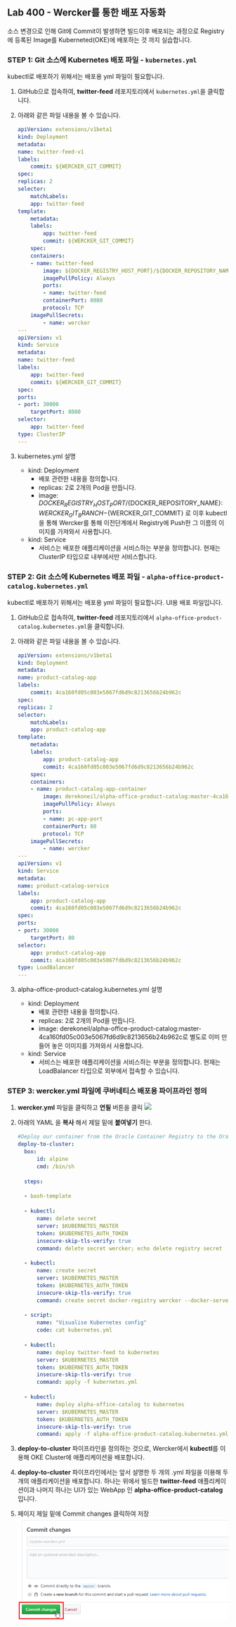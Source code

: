 ﻿
## Lab 400 - Wercker를 통한 배포 자동화
소스 변경으로 인해 Git에 Commit이 발생하면 빌드이후 배포되는 과정으로 Registry에 등록된 Image를 Kuberneted(OKE)에 배포하는 것 까지 실습합니다.


### **STEP 1**: Git 소스에 Kubernetes 배포 파일 - `kubernetes.yml`
kubectl로 배포하기 위해서는 배포용 yml 파일이 필요합니다.

1. GitHub으로 접속하여, **twitter-feed** 레포지토리에서 `kubernetes.yml`을 클릭합니다.

2. 아래와 같은 파일 내용을 볼 수 있습니다.
    ```yaml
    apiVersion: extensions/v1beta1
    kind: Deployment
    metadata:
    name: twitter-feed-v1
    labels:
        commit: ${WERCKER_GIT_COMMIT}
    spec:
    replicas: 2
    selector:
        matchLabels:
        app: twitter-feed
    template:
        metadata:
        labels:
            app: twitter-feed
            commit: ${WERCKER_GIT_COMMIT}
        spec:
        containers:
        - name: twitter-feed
            image: ${DOCKER_REGISTRY_HOST_PORT}/${DOCKER_REPOSITORY_NAME}:${WERCKER_GIT_BRANCH}-${WERCKER_GIT_COMMIT}
            imagePullPolicy: Always
            ports:
            - name: twitter-feed
            containerPort: 8080
            protocol: TCP
        imagePullSecrets:
            - name: wercker
    ---
    apiVersion: v1
    kind: Service
    metadata:
    name: twitter-feed
    labels:
        app: twitter-feed
        commit: ${WERCKER_GIT_COMMIT}
    spec:
    ports:
    - port: 30000
        targetPort: 8080
    selector:
        app: twitter-feed
    type: ClusterIP
    ---
    ```

3. kubernetes.yml 설명
    * kind: Deployment
        - 배포 관련한 내용을 정의합니다.
        - replicas: 2로 2개의 Pod을 만듭니다.
        - image: ${DOCKER_REGISTRY_HOST_PORT}/${DOCKER_REPOSITORY_NAME}:${WERCKER_GIT_BRANCH}-${WERCKER_GIT_COMMIT} 로 이후 kubectl을 통해 Wercker를 통해 이전단계에서 Registry에 Push한 그 이름의 이미지를 가져와서 사용합니다.
    * kind: Service
        - 서비스는 배포한 애플리케이션을 서비스하는 부분을 정의합니다. 현재는 ClusterIP 타입으로 내부에서만 서비스합니다.

### **STEP 2**: Git 소스에 Kubernetes 배포 파일 - `alpha-office-product-catalog.kubernetes.yml`
kubectl로 배포하기 위해서는 배포용 yml 파일이 필요합니다. UI용 배포 파일입니다.

1. GitHub으로 접속하여, **twitter-feed** 레포지토리에서 `alpha-office-product-catalog.kubernetes.yml`을 클릭합니다.

2. 아래와 같은 파일 내용을 볼 수 있습니다.
    ```yaml
    apiVersion: extensions/v1beta1
    kind: Deployment
    metadata:
    name: product-catalog-app
    labels:
        commit: 4ca160fd05c003e5067fd6d9c8213656b24b962c
    spec:
    replicas: 2
    selector:
        matchLabels:
        app: product-catalog-app
    template:
        metadata:
        labels:
            app: product-catalog-app
            commit: 4ca160fd05c003e5067fd6d9c8213656b24b962c
        spec:
        containers:
        - name: product-catalog-app-container
            image: derekoneil/alpha-office-product-catalog:master-4ca160fd05c003e5067fd6d9c8213656b24b962c
            imagePullPolicy: Always
            ports:
            - name: pc-app-port
            containerPort: 80
            protocol: TCP
        imagePullSecrets:
            - name: wercker
    ---
    apiVersion: v1
    kind: Service
    metadata:
    name: product-catalog-service
    labels:
        app: product-catalog-app
        commit: 4ca160fd05c003e5067fd6d9c8213656b24b962c
    spec:
    ports:
    - port: 30000
        targetPort: 80
    selector:
        app: product-catalog-app
        commit: 4ca160fd05c003e5067fd6d9c8213656b24b962c
    type: LoadBalancer
    ---
    ```

3. alpha-office-product-catalog.kubernetes.yml 설명
    * kind: Deployment
        - 배포 관련한 내용을 정의합니다.
        - replicas: 2로 2개의 Pod을 만듭니다.
        - image: derekoneil/alpha-office-product-catalog:master-4ca160fd05c003e5067fd6d9c8213656b24b962c로 별도로 이미 만들어 놓은 이미지를 가져와서 사용합니다.
    * kind: Service
        - 서비스는 배포한 애플리케이션을 서비스하는 부분을 정의합니다. 현재는 LoadBalancer 타입으로 외부에서 접속할 수 있습니다.


### **STEP 3**: wercker.yml 파일에 쿠버네티스 배포용 파이프라인 정의

1. **wercker.yml** 파일을 클릭하고 **연필** 버튼을 클릭
    ![](images/200/26.png)

2. 아래의 YAML 을 **복사** 해서 제일 밑에 **붙여넣기** 한다. 

    ```yaml
    #Deploy our container from the Oracle Container Registry to the Oracle Container Engine (Kubernetes)
    deploy-to-cluster:
      box:
          id: alpine
          cmd: /bin/sh

      steps:

      - bash-template

      - kubectl:
          name: delete secret
          server: $KUBERNETES_MASTER
          token: $KUBERNETES_AUTH_TOKEN
          insecure-skip-tls-verify: true
          command: delete secret wercker; echo delete registry secret

      - kubectl:
          name: create secret
          server: $KUBERNETES_MASTER
          token: $KUBERNETES_AUTH_TOKEN
          insecure-skip-tls-verify: true
          command: create secret docker-registry wercker --docker-server=$DOCKER_REGISTRY --docker-email=nobody@oracle.com --docker-username=$DOCKER_USERNAME --docker-password='$OCI_AUTH_TOKEN'; echo create registry secret

      - script:
          name: "Visualise Kubernetes config"
          code: cat kubernetes.yml

      - kubectl:
          name: deploy twitter-feed to kubernetes
          server: $KUBERNETES_MASTER
          token: $KUBERNETES_AUTH_TOKEN
          insecure-skip-tls-verify: true
          command: apply -f kubernetes.yml
          
      - kubectl:
          name: deploy alpha-office-catalog to kubernetes
          server: $KUBERNETES_MASTER
          token: $KUBERNETES_AUTH_TOKEN
          insecure-skip-tls-verify: true
          command: apply -f alpha-office-product-catalog.kubernetes.yml
    ```

3. **deploy-to-cluster** 파이프라인을 정의하는 것으로, Wercker에서 **kubectl**를 이용해 OKE Cluster에 애플리케이션을 배포합니다.

4. **deploy-to-cluster** 파이프라인에서는 앞서 설명한 두 개의 .yml 파일을 이용해 두 개의 애플리케이션을 배포합니다. 하나는 위에서 빌드한 **twitter-feed** 애플리케이션이과 나머지 하나는 UI가 있는 WebApp 인 **alpha-office-product-catalog** 입니다.

5. 페이지 제일 밑에 Commit changes 클릭하여 저장
  ![](images/200_commit_changes.png)
